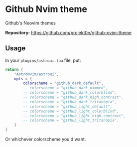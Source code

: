 # Github Nvim theme

Github's Neovim themes

**Repository:** <https://github.com/projekt0n/github-nvim-theme>

## Usage

In your `plugins/astroui.lua` file, put:

```lua
return {
    "AstroNvim/astroui",
    opts = {
        colorscheme = "github_dark_default",
        -- colorscheme = "github_dark_dimmed",
        -- colorscheme = "github_dark_colorblind",
        -- colorscheme = "github_dark_high_contrast",
        -- colorscheme = "github_dark_tritanopia",
        -- colorscheme = "github_light_default",
        -- colorscheme = "github_light_colorblind",
        -- colorscheme = "github_light_high_contrast",
        -- colorscheme = "github_light_tritanopia",
    }
}
```

Or whichever colorscheme you'd want.
